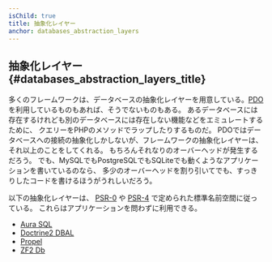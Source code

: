 ```yaml
---
isChild: true
title: 抽象化レイヤー
anchor: databases_abstraction_layers
---
```


## 抽象化レイヤー {#databases_abstraction_layers_title}

多くのフレームワークは、データベースの抽象化レイヤーを用意している。[PDO][1]を利用しているものもあれば、そうでないものもある。
あるデータベースには存在するけれども別のデータベースには存在しない機能などをエミュレートするために、
クエリーをPHPのメソッドでラップしたりするものだ。
PDOではデータベースへの接続の抽象化しかしないが、フレームワークの抽象化レイヤーは、それ以上のことをしてくれる。
もちろんそれなりのオーバーヘッドが発生するだろう。
でも、MySQLでもPostgreSQLでもSQLiteでも動くようなアプリケーションを書いているのなら、
多少のオーバーヘッドを割り引いてでも、すっきりしたコードを書けるほうがうれしいだろう。

以下の抽象化レイヤーは、 [PSR-0][psr0] や [PSR-4][psr4] で定められた標準名前空間に従っている。
これらはアプリケーションを問わずに利用できる。

* [Aura SQL][6]
* [Doctrine2 DBAL][2]
* [Propel][7]
* [ZF2 Db][4]


[1]: http://php.net/book.pdo
[2]: http://www.doctrine-project.org/projects/dbal.html
[4]: http://packages.zendframework.com/docs/latest/manual/en/index.html#zend-db
[6]: https://github.com/auraphp/Aura.Sql
[7]: http://propelorm.org/
[psr0]: http://www.php-fig.org/psr/psr-0/
[psr4]: http://www.php-fig.org/psr/psr-4/
